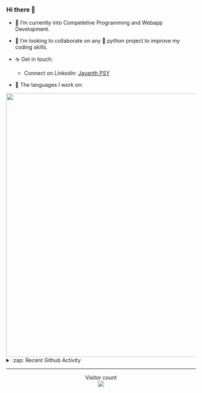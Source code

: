 ### Hi there 👋

- 🌱 I’m currently into Competetive Programming and Webapp Development.

- 👯 I’m looking to collaborate on any :snake: *python* project to improve my coding skills.

- ☕ Get in touch:
  +  Connect on *Linkedin*: [Jayanth PSY](https://www.linkedin.com/in/jayanth-p-b3924812a/)

<!--- ⚡ Fun fact: *Python* is older than *C++* and *Java*. -->

- :memo: The languages I work on: 

<img src="https://wakatime.com/share/@j_tesla/bdf4246a-6e44-4441-87e6-ea13fc96a824.png" width="700"/>

<details>
  <summary>:zap: Recent Github Activity</summary>
  
<!--START_SECTION:activity-->
1. 🎉 Merged PR [#36](https://github.com/j-tesla/blog-list-frontend/pull/36) in [j-tesla/blog-list-frontend](https://github.com/j-tesla/blog-list-frontend)
2. 🎉 Merged PR [#35](https://github.com/j-tesla/blog-list-frontend/pull/35) in [j-tesla/blog-list-frontend](https://github.com/j-tesla/blog-list-frontend)
3. 🎉 Merged PR [#32](https://github.com/j-tesla/blog-list-frontend/pull/32) in [j-tesla/blog-list-frontend](https://github.com/j-tesla/blog-list-frontend)
4. 🎉 Merged PR [#32](https://github.com/j-tesla/blog-list/pull/32) in [j-tesla/blog-list](https://github.com/j-tesla/blog-list)
5. 🎉 Merged PR [#29](https://github.com/j-tesla/blog-list/pull/29) in [j-tesla/blog-list](https://github.com/j-tesla/blog-list)
<!--END_SECTION:activity-->

</details>

-----

<p align="center"> 
  Visitor count<br>
  <img src="https://profile-counter.glitch.me/j-tesla/count.svg" />
</p>












<!--
**j-tesla/j-tesla** is a ✨ _special_ ✨ repository because its `README.md` (this file) appears on your GitHub profile.

Here are some ideas to get you started:

- 🔭 I’m currently working on ...
- 🌱 I’m currently learning ...
- 👯 I’m looking to collaborate on ...
- 🤔 I’m looking for help with ...
- 💬 Ask me about ...
- 📫 How to reach me: ...
- 😄 Pronouns: ...
- ⚡ Fun fact: ...
-->

